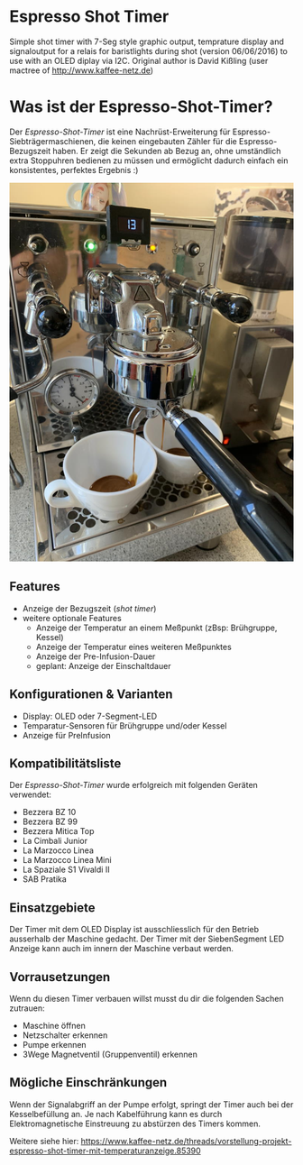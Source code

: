 # Espresso Shot Timer

Simple shot timer with 7-Seg style graphic output, temprature display and signaloutput for a relais for baristlights during shot (version 06/06/2016) to use with an OLED diplay via I2C.
Original author is David Kißling (user mactree of http://www.kaffee-netz.de)

# Was ist der Espresso-Shot-Timer?

Der *Espresso-Shot-Timer* ist eine Nachrüst-Erweiterung für Espresso-Siebträgermaschienen, die keinen eingebauten Zähler für die Espresso-Bezugszeit haben. Er zeigt die Sekunden ab Bezug an, ohne umständlich extra Stoppuhren bedienen zu müssen und ermöglicht dadurch einfach ein konsistentes, perfektes Ergebnis :)

![Beispielbild](sample.jpg)

## Features

- Anzeige der Bezugszeit (*shot timer*)
- weitere optionale Features
  - Anzeige der Temperatur an einem Meßpunkt (zBsp: Brühgruppe, Kessel)
  - Anzeige der Temperatur eines weiteren Meßpunktes
  - Anzeige der Pre-Infusion-Dauer
  - geplant: Anzeige der Einschaltdauer

## Konfigurationen & Varianten

- Display: OLED oder 7-Segment-LED
- Temparatur-Sensoren für Brühgruppe und/oder Kessel
- Anzeige für PreInfusion

## Kompatibilitätsliste

Der *Espresso-Shot-Timer* wurde erfolgreich mit folgenden Geräten verwendet:

- Bezzera BZ 10
- Bezzera BZ 99
- Bezzera Mitica Top
- La Cimbali Junior
- La Marzocco Linea
- La Marzocco Linea Mini
- La Spaziale S1 Vivaldi II
- SAB Pratika

## Einsatzgebiete

Der Timer mit dem OLED Display ist ausschliesslich für den Betrieb ausserhalb der Maschine gedacht.
Der Timer mit der SiebenSegment LED Anzeige kann auch im innern der Maschine verbaut werden.

## Vorrausetzungen

Wenn du diesen Timer verbauen willst musst du dir die folgenden Sachen zutrauen:
- Maschine öffnen
- Netzschalter erkennen 
- Pumpe erkennen 
- 3Wege Magnetventil (Gruppenventil) erkennen

## Mögliche Einschränkungen

Wenn der Signalabgriff an der Pumpe erfolgt, springt der Timer auch bei der Kesselbefüllung an.
Je nach Kabelführung kann es durch Elektromagnetische Einstreuung zu abstürzen des Timers kommen.

Weitere siehe hier: https://www.kaffee-netz.de/threads/vorstellung-projekt-espresso-shot-timer-mit-temperaturanzeige.85390
